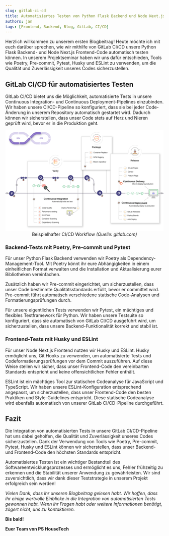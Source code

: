 ```yaml
---
slug: gitlab-ci-cd
title: Automatisiertes Testen von Python Flask Backend und Node Next.js Frontend mit GitLab CI/CD
authors: jan
tags: [Frontend, Backend, Blog, GitLab, CI/CD]
---
```


Herzlich willkommen zu unserem ersten Blogbeitrag! Heute möchte ich mit euch darüber sprechen, wie wir mithilfe von GitLab CI/CD unsere Python Flask Backend- und Node Next.js Frontend-Code automatisch testen können. In unserem Projektseminar haben wir uns dafür entschieden, Tools wie Poetry, Pre-commit, Pytest, Husky und ESLint zu verwenden, um die Qualität und Zuverlässigkeit unseres Codes sicherzustellen.

## GitLab CI/CD für automatisiertes Testen

GitLab CI/CD bietet uns die Möglichkeit, automatisierte Tests in unsere Continuous Integration- und Continuous Deployment-Pipelines einzubinden. Wir haben unsere CI/CD-Pipeline so konfiguriert, dass sie bei jeder Code-Änderung in unserem Repository automatisch gestartet wird. Dadurch können wir sicherstellen, dass unser Code stets auf Herz und Nieren geprüft wird, bevor er in die Produktion geht.

<center><img src="./workflow.png" ></center>
<center>Beispielhafter CI/CD Workflow <cite>(Quelle: gitlab.com)</cite></center>

### Backend-Tests mit Poetry, Pre-commit und Pytest

Für unser Python Flask Backend verwenden wir Poetry als Dependency-Management-Tool. Mit Poetry könnt ihr eure Abhängigkeiten in einem einheitlichen Format verwalten und die Installation und Aktualisierung eurer Bibliotheken vereinfachen.

Zusätzlich haben wir Pre-commit eingerichtet, um sicherzustellen, dass unser Code bestimmte Qualitätsstandards erfüllt, bevor er committet wird. Pre-commit führt automatisch verschiedene statische Code-Analysen und Formatierungsprüfungen durch.

Für unsere eigentlichen Tests verwenden wir Pytest, ein mächtiges und flexibles Testframework für Python. Wir haben unsere Testsuite so konfiguriert, dass sie automatisch von GitLab CI/CD ausgeführt wird, um sicherzustellen, dass unsere Backend-Funktionalität korrekt und stabil ist.

### Frontend-Tests mit Husky und ESLint

Für unser Node Next.js Frontend nutzen wir Husky und ESLint. Husky ermöglicht uns, Git Hooks zu verwenden, um automatisierte Tests und Codeformatierungsprüfungen vor dem Commit auszuführen. Auf diese Weise stellen wir sicher, dass unser Frontend-Code den vereinbarten Standards entspricht und keine offensichtlichen Fehler enthält.

ESLint ist ein mächtiges Tool zur statischen Codeanalyse für JavaScript und TypeScript. Wir haben unsere ESLint-Konfiguration entsprechend angepasst, um sicherzustellen, dass unser Frontend-Code den besten Praktiken und Style-Guidelines entspricht. Diese statische Codeanalyse wird ebenfalls automatisch von unserer GitLab CI/CD-Pipeline durchgeführt.

## Fazit

Die Integration von automatisierten Tests in unsere GitLab CI/CD-Pipeline hat uns dabei geholfen, die Qualität und Zuverlässigkeit unseres Codes sicherzustellen. Dank der Verwendung von Tools wie Poetry, Pre-commit, Pytest, Husky und ESLint können wir sicherstellen, dass unser Backend- und Frontend-Code den höchsten Standards entspricht.

Automatisiertes Testen ist ein wichtiger Bestandteil des Softwareentwicklungsprozesses und ermöglicht es uns, Fehler frühzeitig zu erkennen und die Stabilität unserer Anwendung zu gewährleisten. Wir sind zuversichtlich, dass wir dank dieser Teststrategie in unserem Projekt erfolgreich sein werden!

_Vielen Dank, dass ihr unseren Blogbeitrag gelesen habt. Wir hoffen, dass ihr einige wertvolle Einblicke in die Integration von automatisierten Tests gewonnen habt. Wenn ihr Fragen habt oder weitere Informationen benötigt, zögert nicht, uns zu kontaktieren._

**Bis bald!**

**Euer Team von PS HouseTech**
